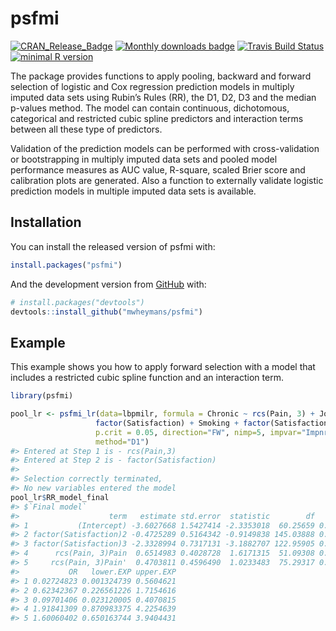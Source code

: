 
<!-- README.md is generated from README.Rmd. Please edit that file -->

# psfmi

[![CRAN\_Release\_Badge](https://www.r-pkg.org/badges/version-ago/psfmi)](https://CRAN.R-project.org/package=psfmi)
[![Monthly downloads
badge](https://cranlogs.r-pkg.org/badges/last-month/psfmi?color=blue)](https://CRAN.R-project.org/package=psfmi)
[![Travis Build
Status](https://travis-ci.com/mwheymans/psfmi.svg?branch=master)](https://travis-ci.org/mwheymans/psfmi)
[![minimal R
version](https://img.shields.io/badge/R%3E%3D-3.6.0-6666ff.svg)](https://cran.r-project.org/)

The package provides functions to apply pooling, backward and forward
selection of logistic and Cox regression prediction models in multiply
imputed data sets using Rubin’s Rules (RR), the D1, D2, D3 and the
median p-values method. The model can contain continuous, dichotomous,
categorical and restricted cubic spline predictors and interaction terms
between all these type of predictors.

Validation of the prediction models can be performed with
cross-validation or bootstrapping in multiply imputed data sets and
pooled model performance measures as AUC value, R-square, scaled Brier
score and calibration plots are generated. Also a function to externally
validate logistic prediction models in multiple imputed data sets is
available.

## Installation

You can install the released version of psfmi with:

``` r
install.packages("psfmi")
```

And the development version from [GitHub](https://github.com/) with:

``` r
# install.packages("devtools")
devtools::install_github("mwheymans/psfmi")
```

## Example

This example shows you how to apply forward selection with a model that
includes a restricted cubic spline function and an interaction term.

``` r
library(psfmi)

pool_lr <- psfmi_lr(data=lbpmilr, formula = Chronic ~ rcs(Pain, 3) + JobDemands + rcs(Tampascale, 3) +
                   factor(Satisfaction) + Smoking + factor(Satisfaction)*rcs(Pain, 3) ,
                   p.crit = 0.05, direction="FW", nimp=5, impvar="Impnr",
                   method="D1")
#> Entered at Step 1 is - rcs(Pain,3)
#> Entered at Step 2 is - factor(Satisfaction)
#> 
#> Selection correctly terminated, 
#> No new variables entered the model
pool_lr$RR_model_final
#> $`Final model`
#>                    term   estimate std.error  statistic        df     p.value
#> 1           (Intercept) -3.6027668 1.5427414 -2.3353018  60.25659 0.022875170
#> 2 factor(Satisfaction)2 -0.4725289 0.5164342 -0.9149838 145.03888 0.361718841
#> 3 factor(Satisfaction)3 -2.3328994 0.7317131 -3.1882707 122.95905 0.001815476
#> 4      rcs(Pain, 3)Pain  0.6514983 0.4028728  1.6171315  51.09308 0.112008088
#> 5     rcs(Pain, 3)Pain'  0.4703811 0.4596490  1.0233483  75.29317 0.309419924
#>           OR   lower.EXP upper.EXP
#> 1 0.02724823 0.001324739 0.5604621
#> 2 0.62342367 0.226561226 1.7154616
#> 3 0.09701406 0.023120005 0.4070815
#> 4 1.91841309 0.870983375 4.2254639
#> 5 1.60060402 0.650163744 3.9404431
```
